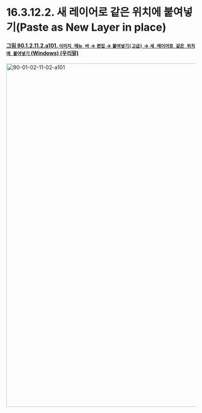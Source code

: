 # 16.3.12.2. 새 레이어로 같은 위치에 붙여넣기(Paste as New Layer in place)

<a id="90-01-02-11-02-a101"></a>

#### [그림 90.1.2.11.2.a101. `이미지 메뉴 바` → `편집` → `붙여넣기(고급)` → `새 레이어로 같은 위치에 붙여넣기` (Windows) (우리말)](./90-01-02-11-02-new_layer_in_place.md#90-01-02-11-02-a101)
<img width="745" height="914" alt="90-01-02-11-02-a101" src="https://github.com/user-attachments/assets/8ee6bf7c-c2a6-4e0b-9779-654736e2b6f5" />